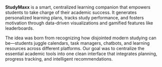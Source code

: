 **StudyMaxx** is a smart, centralized learning companion that empowers students to take charge of their academic success. It generates personalized learning plans, tracks study performance, and fosters motivation through data-driven visualizations and gamified features like leaderboards.

The idea was born from recognizing how disjointed modern studying can be—students juggle calendars, task managers, chatbots, and learning resources across different platforms. Our goal was to centralize the essential academic tools into one clean interface that integrates planning, progress tracking, and intelligent recommendations.
